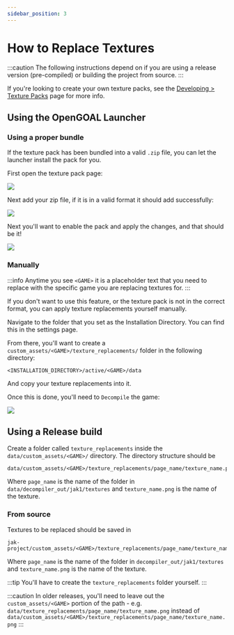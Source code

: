 ```yaml
---
sidebar_position: 3
---
```


# How to Replace Textures

:::caution
The following instructions depend on if you are using a release version (pre-compiled) or building the project from source.
:::

If you're looking to create your own texture packs, see the [Developing > Texture Packs](/docs/developing/texture_packs) page for more info.

## Using the OpenGOAL Launcher

### Using a proper bundle

If the texture pack has been bundled into a valid `.zip` file, you can let the launcher install the pack for you.

First open the texture pack page:

![](./img/texture-pack-menu.png)

Next add your zip file, if it is in a valid format it should add successfully:

![](./img/texture-pack-add-new.png)

Next you'll want to enable the pack and apply the changes, and that should be it!

![](./img/texture-pack-apply.png)

### Manually

:::info
Anytime you see `<GAME>` it is a placeholder text that you need to replace with the specific game you are replacing textures for.
:::

If you don't want to use this feature, or the texture pack is not in the correct format, you can apply texture replacements yourself manually.

Navigate to the folder that you set as the Installation Directory. You can find this in the settings page.

From there, you'll want to create a `custom_assets/<GAME>/texture_replacements/` folder in the following directory:

```
<INSTALLATION_DIRECTORY>/active/<GAME>/data
```

And copy your texture replacements into it.

Once this is done, you'll need to `Decompile` the game:

![](./img/decompile-game.png)

## Using a Release build

Create a folder called `texture_replacements` inside the `data/custom_assets/<GAME>/` directory. The directory structure should be

```
data/custom_assets/<GAME>/texture_replacements/page_name/texture_name.png
```

Where `page_name` is the name of the folder in `data/decompiler_out/jak1/textures` and `texture_name.png` is the name of the texture.

### From source

Textures to be replaced should be saved in

```
jak-project/custom_assets/<GAME>/texture_replacements/page_name/texture_name.png
```

Where `page_name` is the name of the folder in `decompiler_out/jak1/textures` and `texture_name.png` is the name of the texture.

:::tip
You'll have to create the `texture_replacements` folder yourself.
:::

:::caution
In older releases, you'll need to leave out the `custom_assets/<GAME>` portion of the path - e.g. `data/texture_replacements/page_name/texture_name.png` instead of `data/custom_assets/<GAME>/texture_replacements/page_name/texture_name.png`
:::
